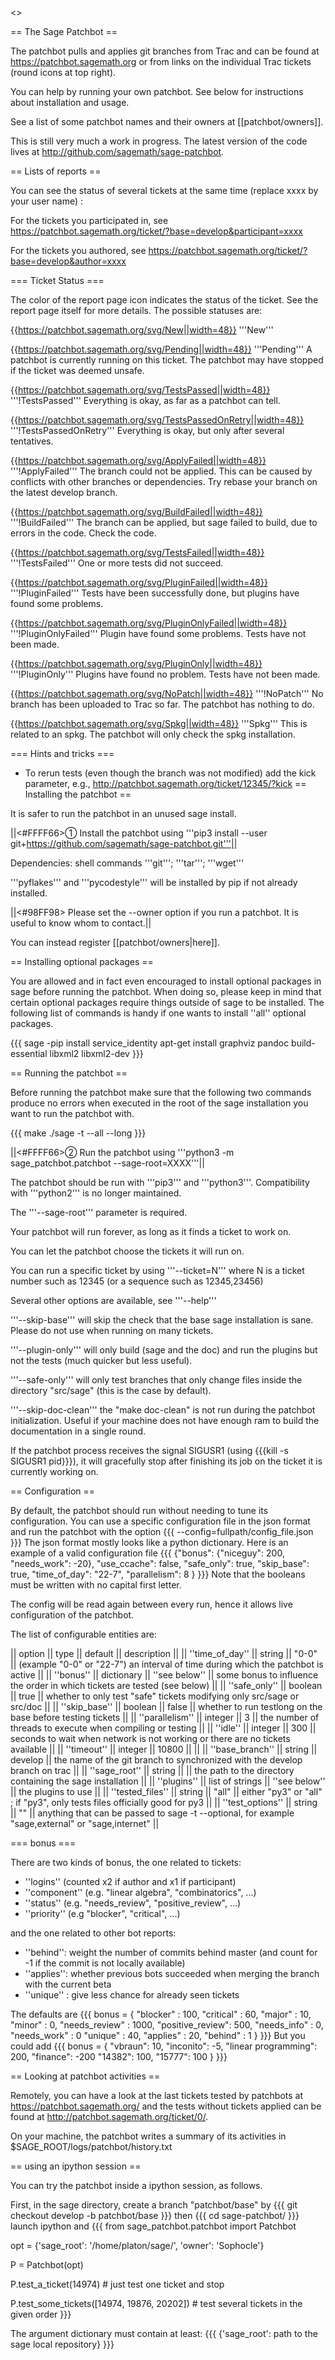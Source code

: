 <<TableOfContents>>

== The Sage Patchbot ==

The patchbot pulls and applies git branches from Trac and can be found at https://patchbot.sagemath.org or from links on the individual Trac tickets (round icons at top right). 

You can help by running your own patchbot. See below for instructions about installation and usage.

See a list of some patchbot names and their owners at [[patchbot/owners]].

This is still very much a work in progress. The latest version of the code lives at http://github.com/sagemath/sage-patchbot.

== Lists of reports ==

You can see the status of several tickets at the same time (replace xxxx by your user name) : 

For the tickets you participated in, see https://patchbot.sagemath.org/ticket/?base=develop&participant=xxxx

For the tickets you authored, see https://patchbot.sagemath.org/ticket/?base=develop&author=xxxx

=== Ticket Status ===

The color of the report page icon indicates the status of the ticket. See the report page itself for more details. The possible statuses are:

{{https://patchbot.sagemath.org/svg/New||width=48}} '''New'''

{{https://patchbot.sagemath.org/svg/Pending||width=48}} '''Pending''' A patchbot is currently running on this ticket. The patchbot may have stopped if the ticket was deemed unsafe.

{{https://patchbot.sagemath.org/svg/TestsPassed||width=48}} '''!TestsPassed''' Everything is okay, as far as a patchbot can tell.

{{https://patchbot.sagemath.org/svg/TestsPassedOnRetry||width=48}} '''!TestsPassedOnRetry''' Everything is okay, but only after several tentatives.

{{https://patchbot.sagemath.org/svg/ApplyFailed||width=48}} '''!ApplyFailed''' The branch could not be applied. This can be caused by conflicts with other branches or dependencies. Try rebase your branch on the latest develop branch.

{{https://patchbot.sagemath.org/svg/BuildFailed||width=48}} '''!BuildFailed''' The branch can be applied, but sage failed to build, due to errors in the code. Check the code.

{{https://patchbot.sagemath.org/svg/TestsFailed||width=48}} '''!TestsFailed''' One or more tests did not succeed.

{{https://patchbot.sagemath.org/svg/PluginFailed||width=48}} '''!PluginFailed''' Tests have been successfully done, but plugins have found some problems.

{{https://patchbot.sagemath.org/svg/PluginOnlyFailed||width=48}} '''!PluginOnlyFailed''' Plugin have found some problems. Tests have not been made.

{{https://patchbot.sagemath.org/svg/PluginOnly||width=48}} '''!PluginOnly''' Plugins have found no problem. Tests have not been made.

{{https://patchbot.sagemath.org/svg/NoPatch||width=48}} '''!NoPatch''' No branch has been uploaded to Trac so far. The patchbot has nothing to do.

{{https://patchbot.sagemath.org/svg/Spkg||width=48}} '''Spkg''' This is related to an spkg. The patchbot will only check the spkg installation.

=== Hints and tricks ===

 * To rerun tests (even though the branch was not modified) add the kick parameter, e.g., http://patchbot.sagemath.org/ticket/12345/?kick
== Installing the patchbot ==

It is safer to run the patchbot in an unused sage install.

||<#FFFF66>① Install the patchbot using '''pip3 install --user git+https://github.com/sagemath/sage-patchbot.git'''||

Dependencies: shell commands '''git'''; '''tar'''; '''wget'''

'''pyflakes''' and '''pycodestyle''' will be installed by pip if not already installed.

||<#98FF98> Please set the --owner option if you run a patchbot. It is useful to know whom to contact.||

You can instead register [[patchbot/owners|here]].

== Installing optional packages ==

You are allowed and in fact even encouraged to install optional packages in sage before running the patchbot. When doing so, please keep in mind that certain optional packages require things outside of sage to be installed. 
The following list of commands is handy if one wants to install ''all'' optional packages.

{{{
sage -pip install service_identity
apt-get install graphviz pandoc build-essential libxml2 libxml2-dev
}}}

== Running the patchbot ==

Before running the patchbot make sure that the following two commands produce no errors when executed in the root of the sage installation you want to run the patchbot with.

{{{
    make
    ./sage -t --all --long
}}}

||<#FFFF66>② Run the patchbot using '''python3 -m sage_patchbot.patchbot --sage-root=XXXX'''||

The patchbot should be run with '''pip3''' and '''python3'''. Compatibility with '''python2''' is no longer maintained.

The '''--sage-root''' parameter is required.

Your patchbot will run forever, as long as it finds a ticket to work on.

You can let the patchbot choose the tickets it will run on.

You can run a specific ticket by using '''--ticket=N''' where N is a ticket number such as 12345 (or a sequence such as 12345,23456)

Several other options are available, see '''--help'''

'''--skip-base''' will skip the check that the base sage installation is sane. Please do not use when running on many tickets.

'''--plugin-only''' will only build (sage and the doc) and run the plugins but not the tests (much quicker but less useful).

'''--safe-only''' will only test branches that only change files inside the directory "src/sage" (this is the case by default).

'''--skip-doc-clean''' the "make doc-clean" is not run during the patchbot initialization. Useful if your machine does not have enough ram to build the documentation in a single round.

If the patchbot process receives the signal SIGUSR1 (using {{{kill -s SIGUSR1 pid}}}), it will gracefully stop after finishing its job on the ticket it is currently working on.

== Configuration ==

By default, the patchbot should run without needing to tune its configuration. You can use a specific configuration file in the json format and run the patchbot with the option
{{{
--config=fullpath/config_file.json
}}}
The json format mostly looks like a python dictionary. Here is an example of a valid configuration file
{{{
    {"bonus": {"niceguy": 200, "needs_work": -20},
     "use_ccache": false,
     "safe_only": true,
     "skip_base": true,
     "time_of_day": "22-7",
     "parallelism": 8
    }
}}}
Note that the booleans must be written with no capital first letter.

The config will be read again between every run, hence it allows live configuration of the patchbot.

The list of configurable entities are:

|| option                    || type            || default       || description                                                                       ||
|| ''time_of_day''           || string          || "0-0"         || (example "0-0" or "22-7") an interval of time during which the patchbot is active ||
|| ''bonus''                 || dictionary      || ''see below'' || some bonus to influence the order in which tickets are tested (see below)         ||
|| ''safe_only''             || boolean         || true          || whether to only test "safe" tickets modifying only src/sage or src/doc            ||
|| ''skip_base''             || boolean         || false         || whether to run testlong on the base before testing tickets                        ||
|| ''parallelism''           || integer         || 3             || the number of threads to execute when compiling or testing                         ||
|| ''idle''                  || integer         || 300           || seconds to wait when network is not working or there are no tickets available     ||
|| ''timeout''               || integer         || 10800         ||                                                                                   ||
|| ''base_branch''           || string          || develop       || the name of the git branch to synchronized with the develop branch on trac        ||
|| ''sage_root''           || string          ||        || the path to the directory containing the sage installation ||
|| ''plugins''               || list of strings || ''see below'' || the plugins to use                                                                ||
|| ''tested_files''               || string         || "all" || either "py3" or "all"   ; if "py3", only tests files officially good for py3                                                                              ||
|| ''test_options''               || string         || "" || anything that can be passed to sage -t --optional, for example "sage,external" or "sage,internet"                                            ||

=== bonus ===

There are two kinds of bonus, the one related to tickets:

 * ''logins'' (counted x2 if author and x1 if participant)
 * ''component'' (e.g. "linear algebra", "combinatorics", ...)
 * ''status'' (e.g. "needs_review", "positive_review", ...)
 * ''priority'' (e.g "blocker", "critical", ...)

and the one related to other bot reports:

 * ''behind'': weight the number of commits behind master
          (and count for -1 if the commit is not locally available)
 * ''applies'': whether previous bots succeeded when merging the branch with the current beta
 * ''unique'' : give less chance for already seen tickets

The defaults are
{{{
 bonus = {
     "blocker"        : 100,
     "critical"       : 60,
     "major"          : 10,
     "minor"          : 0,
     "needs_review"   : 1000,
     "positive_review": 500,
     "needs_info"     : 0,
     "needs_work"     : 0
     "unique"         : 40,
     "applies"        : 20,
     "behind"         : 1
    }
}}}
But you could add
{{{
 bonus = {
     "vbraun": 10,
     "inconito": -5,
     "linear programming": 200,
     "finance": -200
     "14382": 100,
     "15777": 100
     }
}}}

== Looking at patchbot activities ==

Remotely, you can have a look at the last tickets tested by patchbots at https://patchbot.sagemath.org/ and the tests without tickets applied can be found at http://patchbot.sagemath.org/ticket/0/.

On your machine, the patchbot writes a summary of its activities in $SAGE_ROOT/logs/patchbot/history.txt

== using an ipython session ==

You can try the patchbot inside a ipython session, as follows.

First, in the sage directory, create a branch "patchbot/base" by
{{{
git checkout develop -b patchbot/base
}}}
then
{{{
cd sage-patchbot/
}}}
launch ipython and
{{{
from sage_patchbot.patchbot import Patchbot

opt = {'sage_root': '/home/platon/sage/', 'owner': 'Sophocle'}

P = Patchbot(opt)

P.test_a_ticket(14974)   # just test one ticket and stop

P.test_some_tickets([14974, 19876, 20202])  # test several tickets in the given order
}}}

The argument dictionary must contain at least:
{{{
{'sage_root': path to the sage local repository}
}}}
